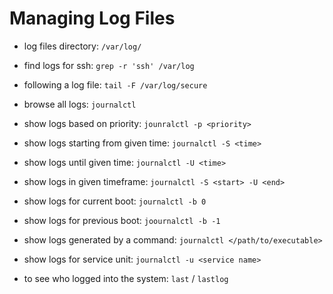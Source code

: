# Managing Log Files

- log files directory: `/var/log/`

- find logs for ssh: `grep -r 'ssh' /var/log`
- following a log file: `tail -F /var/log/secure`

- browse all logs: `journalctl`

- show logs based on priority: `jounralctl -p <priority>`

- show logs starting from given time: `journalctl -S <time>`
- show logs until given time: `journalctl -U <time>`
- show logs in given timeframe: `journalctl -S <start> -U <end>`

- show logs for current boot: `journalctl -b 0`
- show logs for previous boot: `joournalctl -b -1`

- show logs generated by a command: `journalctl </path/to/executable>`
- show logs for service unit: `journalctl -u <service name>`

- to see who logged into the system: `last` / `lastlog`
